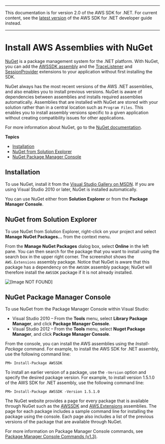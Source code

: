 --------

This documentation is for version 2\.0 of the AWS SDK for \.NET\. For current content, see the [latest version](https://docs.aws.amazon.com/sdk-for-net/latest/developer-guide) of the AWS SDK for \.NET developer guide instead\.

--------

# Install AWS Assemblies with NuGet<a name="net-dg-nuget"></a>

 [NuGet](http://nuget.org/) is a package management system for the \.NET platform\. With NuGet, you can add the [AWSSDK assembly](http://nuget.org/packages/AWSSDK) and the [TraceListener](http://www.nuget.org/packages/AWS.TraceListener) and [SessionProvider](http://www.nuget.org/packages/AWS.SessionProvider) extensions to your application without first installing the SDK\.

NuGet always has the most recent versions of the AWS \.NET assemblies, and also enables you to install previous versions\. NuGet is aware of dependencies between assemblies and installs required assemblies automatically\. Assemblies that are installed with NuGet are stored with your solution rather than in a central location such as `Program Files`\. This enables you to install assembly versions specific to a given application without creating compatibility issues for other applications\.

For more information about NuGet, go to the [NuGet documentation](http://docs.nuget.org/)\.

**Topics**
+ [Installation](#net-dg-nuget-install)
+ [NuGet from Solution Explorer](#net-dg-nuget-soln-use)
+ [NuGet Package Manager Console](#net-dg-nuget-pkg-manager)

## Installation<a name="net-dg-nuget-install"></a>

To use NuGet, install it from the [Visual Studio Gallery on MSDN](http://visualstudiogallery.msdn.microsoft.com/27077b70-9dad-4c64-adcf-c7cf6bc9970c)\. If you are using Visual Studio 2010 or later, NuGet is installed automatically\.

You can use NuGet either from **Solution Explorer** or from the **Package Manager Console**\.

## NuGet from Solution Explorer<a name="net-dg-nuget-soln-use"></a>

To use NuGet from Solution Explorer, right\-click on your project and select **Manage NuGet Packages…** from the context menu\.

From the **Manage NuGet Packages** dialog box, select **Online** in the left pane\. You can then search for the package that you want to install using the search box in the upper right corner\. The screenshot shows the `AWS.Extensions` assembly package\. Notice that NuGet is aware that this package has a dependency on the `AWSSDK` assembly package; NuGet will therefore install the `AWSSDK` package if it is not already installed\.

![\[Image NOT FOUND\]](http://docs.aws.amazon.com/sdk-for-net/v2/developer-guide/images/nuget-install-vs-dlg.png)

## NuGet Package Manager Console<a name="net-dg-nuget-pkg-manager"></a>

To use NuGet from the Package Manager Console within Visual Studio:
+ Visual Studio 2010 – From the **Tools** menu, select **Library Package Manager**, and click **Package Manager Console**\.
+ Visual Studio 2012 – From the **Tools** menu, select **Nuget Package Manager**, and click **Package Manager Console**\.

From the console, you can install the AWS assemblies using the *Install\-Package* command\. For example, to install the AWS SDK for \.NET assembly, use the following command line:

```
PM> Install-Package AWSSDK
```

To install an earlier version of a package, use the `-Version` option and specify the desired package version\. For example, to install version 1\.5\.1\.0 of the AWS SDK for \.NET assembly, use the following command line:

```
PM> Install-Package AWSSDK -Version 1.5.1.0
```

The NuGet website provides a page for every package that is available through NuGet such as the [AWSSDK](http://nuget.org/packages/AWSSDK) and [AWS\.Extensions](http://nuget.org/packages/AWS.Extensions) assemblies\. The page for each package includes a sample command line for installing the package using the console\. Each page also includes a list of the previous versions of the package that are available through NuGet\.

For more information on Package Manager Console commands, see [Package Manager Console Commands \(v1\.3\)](http://nuget.codeplex.com/wikipage?title=Package%20Manager%20Console%20Command%20Reference%20%28v1.3%29)\.